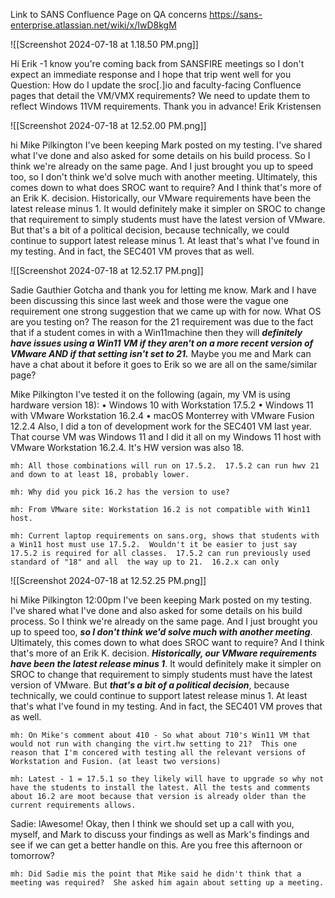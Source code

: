 
Link to SANS Confluence Page on QA concerns
https://sans-enterprise.atlassian.net/wiki/x/IwD8kgM


![[Screenshot 2024-07-18 at 1.18.50 PM.png]]

Hi Erik -1 know you're coming back from SANSFIRE meetings so I don't expect an immediate response and I hope that trip went well for you
Question: How do I update the sroc[.]io and faculty-facing Confluence pages that detail the VM/VMX requirements? We need to update them to reflect Windows 11VM requirements. Thank you in advance!
Erik Kristensen



![[Screenshot 2024-07-18 at 12.52.00 PM.png]]

hi Mike Pilkington
I've been keeping Mark posted on my testing. I've shared what I've done and also asked for some details on his build process. So I think we're already on the same page. And I just brought you up to speed too, so I don't think we'd solve much with another meeting. Ultimately, this comes down to what does SROC want to require? And I think that's more of an Erik K. decision. Historically, our VMware requirements have been the latest release minus 1. It would definitely make it simpler on SROC to change that requirement to simply students must have the latest version of VMware. But that's a bit of a political decision, because technically, we could continue to support latest release minus 1. At least that's what I've found in my testing. And in fact, the SEC401 VM proves that as well.


![[Screenshot 2024-07-18 at 12.52.17 PM.png]]

Sadie Gauthier 
Gotcha and thank you for letting me know. Mark and I have been discussing this since last week and those were the vague one requirement one strong suggestion that we came up with for now. What OS are you testing on? The reason for the 21 requirement was due to the fact that if a student comes in with a Win11machine then they will ***definitely have issues using a Win11 VM if they aren't on a more recent version of VMware AND if that setting isn't set to 21.***
Maybe you me and Mark can have a chat about it before it goes to Erik so we are all on the same/similar page?

Mike Pilkington
I've tested it on the following (again, my VM is using hardware version 18):
•	Windows 10 with Workstation 17.5.2
•	Windows 11 with VMware Workstation 16.2.4
•	macOS Monterrey with VMware Fusion 12.2.4
Also, I did a ton of development work for the SEC401 VM last year. That course VM was Windows 11 and I did it all on my Windows 11 host with VMware Workstation 16.2.4. It's HW version was also 18.

```
mh: All those combinations will run on 17.5.2.  17.5.2 can run hwv 21 and down to at least 18, probably lower.  

mh: Why did you pick 16.2 has the version to use?

mh: From VMware site: Workstation 16.2 is not compatible with Win11 host.

mh: Current laptop requirements on sans.org, shows that students with a Win11 host must use 17.5.2.  Wouldn't it be easier to just say 17.5.2 is required for all classes.  17.5.2 can run previously used standard of "18" and all  the way up to 21.  16.2.x can only 

```


![[Screenshot 2024-07-18 at 12.52.25 PM.png]]

hi Mike Pilkington 12:00pm
I've been keeping Mark posted on my testing. I've shared what I've done and also asked for some details on his build process. So I think we're already on the same page. And I just brought you up to speed too, ***so I don't think we'd solve much with another meeting***. Ultimately, this comes down to what does SROC want to require? And I think that's more of an Erik K. decision. ***Historically, our VMware requirements have been the latest release minus 1***. It would definitely make it simpler on SROC to change that requirement to simply students must have the latest version of VMware. But ***that's a bit of a political decision***, because technically, we could continue to support latest release minus 1. At least that's what I've found in my testing. And in fact, the SEC401 VM proves that as well.  

```
mh: On Mike's comment about 410 - So what about 710's Win11 VM that would not run with changing the virt.hw setting to 21?  This one reason that I'm concered with testing all the relevant versions of Workstation and Fusion. (at least two versions)

mh: Latest - 1 = 17.5.1 so they likely will have to upgrade so why not have the students to install the latest. All the tests and comments about 16.2 are moot because that version is already older than the current requirements allows.
```


Sadie:
lAwesome! Okay, then I think we should set up a call with you, myself, and Mark to discuss your findings as well as Mark's findings and see if we can get a better handle on this. Are you free this afternoon or tomorrow?

```
mh: Did Sadie mis the point that Mike said he didn't think that a meeting was required?  She asked him again about setting up a meeting.
```

